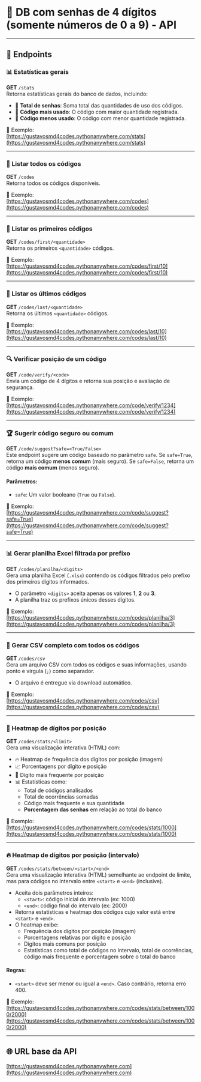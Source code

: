 # 🔐 DB com senhas de 4 dígitos (somente números de 0 a 9) - API

---

## 🚀 Endpoints

### 📊 Estatísticas gerais  
**GET** `/stats`  
Retorna estatísticas gerais do banco de dados, incluindo:

- 🔢 **Total de senhas**: Soma total das quantidades de uso dos códigos.  
- 🥇 **Código mais usado**: O código com maior quantidade registrada.  
- 🥄 **Código menos usado**: O código com menor quantidade registrada.  

🔗 Exemplo:  
[https://gustavosmd4codes.pythonanywhere.com/stats](https://gustavosmd4codes.pythonanywhere.com/stats)

---

### 📄 Listar todos os códigos

**GET** `/codes`  
Retorna todos os códigos disponíveis.

🔗 Exemplo:  
[https://gustavosmd4codes.pythonanywhere.com/codes](https://gustavosmd4codes.pythonanywhere.com/codes)

---

### 🥇 Listar os primeiros códigos

**GET** `/codes/first/<quantidade>`  
Retorna os primeiros `<quantidade>` códigos.

🔗 Exemplo:  
[https://gustavosmd4codes.pythonanywhere.com/codes/first/10](https://gustavosmd4codes.pythonanywhere.com/codes/first/10)

---

### 🏁 Listar os últimos códigos

**GET** `/codes/last/<quantidade>`  
Retorna os últimos `<quantidade>` códigos.

🔗 Exemplo:  
[https://gustavosmd4codes.pythonanywhere.com/codes/last/10](https://gustavosmd4codes.pythonanywhere.com/codes/last/10)

---

### 🔍 Verificar posição de um código

**GET** `/code/verify/<code>`  
Envia um código de 4 dígitos e retorna sua posição e avaliação de segurança.

🔗 Exemplo:  
[https://gustavosmd4codes.pythonanywhere.com/code/verify/1234](https://gustavosmd4codes.pythonanywhere.com/code/verify/1234)

---

### 🏆 Sugerir código seguro ou comum

**GET** `/code/suggest?safe=<True/False>`  
Este endpoint sugere um código baseado no parâmetro `safe`. Se `safe=True`, retorna um código **menos comum** (mais seguro). Se `safe=False`, retorna um código **mais comum** (menos seguro).

#### Parâmetros:
- `safe`: Um valor booleano (`True` ou `False`).

🔗 Exemplo:  
[https://gustavosmd4codes.pythonanywhere.com/code/suggest?safe=True](https://gustavosmd4codes.pythonanywhere.com/code/suggest?safe=True)

---

### 📊 Gerar planilha Excel filtrada por prefixo

**GET** `/codes/planilha/<digits>`  
Gera uma planilha Excel (`.xlsx`) contendo os códigos filtrados pelo prefixo dos primeiros dígitos informados.

- O parâmetro `<digits>` aceita apenas os valores **1**, **2** ou **3**.
- A planilha traz os prefixos únicos desses dígitos.

🔗 Exemplo:  
[https://gustavosmd4codes.pythonanywhere.com/codes/planilha/3](https://gustavosmd4codes.pythonanywhere.com/codes/planilha/3)

---

### 📄 Gerar CSV completo com todos os códigos

**GET** `/codes/csv`  
Gera um arquivo CSV com todos os códigos e suas informações, usando ponto e vírgula (`;`) como separador.

- O arquivo é entregue via download automático.

🔗 Exemplo:  
[https://gustavosmd4codes.pythonanywhere.com/codes/csv](https://gustavosmd4codes.pythonanywhere.com/codes/csv)

---

### 🧠 Heatmap de dígitos por posição

**GET** `/codes/stats/<limit>`  
Gera uma visualização interativa (HTML) com:

- 🔥 Heatmap de frequência dos dígitos por posição (imagem)
- 📈 Porcentagens por dígito e posição
- 🥇 Dígito mais frequente por posição
- 📊 Estatísticas como:
  - Total de códigos analisados
  - Total de ocorrências somadas
  - Código mais frequente e sua quantidade
  - **Porcentagem das senhas** em relação ao total do banco

🔗 Exemplo:  
[https://gustavosmd4codes.pythonanywhere.com/codes/stats/1000](https://gustavosmd4codes.pythonanywhere.com/codes/stats/1000)

---

### 🔥 Heatmap de dígitos por posição (intervalo)

**GET** `/codes/stats/between/<start>/<end>`  
Gera uma visualização interativa (HTML) semelhante ao endpoint de limite, mas para códigos no intervalo entre `<start>` e `<end>` (inclusive).

- Aceita dois parâmetros inteiros:
  - `<start>`: código inicial do intervalo (ex: 1000)
  - `<end>`: código final do intervalo (ex: 2000)
- Retorna estatísticas e heatmap dos códigos cujo valor está entre `<start>` e `<end>`.
- O heatmap exibe:
  - Frequência dos dígitos por posição (imagem)
  - Porcentagens relativas por dígito e posição
  - Dígitos mais comuns por posição
  - Estatísticas como total de códigos no intervalo, total de ocorrências, código mais frequente e porcentagem sobre o total do banco

#### Regras:
- `<start>` deve ser menor ou igual a `<end>`. Caso contrário, retorna erro 400.

🔗 Exemplo:  
[https://gustavosmd4codes.pythonanywhere.com/codes/stats/between/1000/2000](https://gustavosmd4codes.pythonanywhere.com/codes/stats/between/1000/2000)

---

## 🌐 URL base da API

[https://gustavosmd4codes.pythonanywhere.com](https://gustavosmd4codes.pythonanywhere.com)
